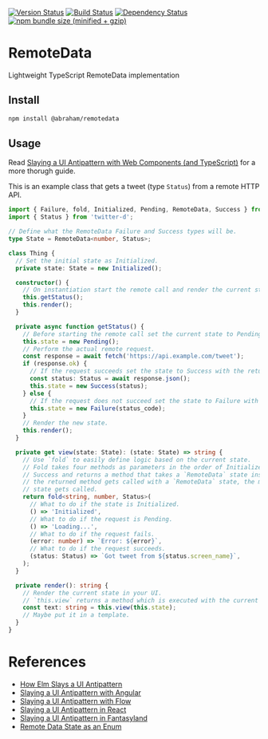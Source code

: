 [![Version Status](https://img.shields.io/npm/v/@abraham/remotedata.svg?style=flat&label=version&colorB=4bc524)](https://npmjs.com/package/@abraham/remotedata)
[![Build Status](https://img.shields.io/travis/abraham/remotedata.svg?style=flat)](https://travis-ci.org/abraham/remotedata)
[![Dependency Status](https://david-dm.org/abraham/remotedata.svg?style=flat)](https://david-dm.org/abraham/remotedata)
[![npm bundle size (minified + gzip)](https://img.shields.io/bundlephobia/minzip/@abraham/remotedata.svg?style=flat&colorB=4bc524)](https://bundlephobia.com/result?p=@abraham/remotedata)

RemoteData
====

Lightweight TypeScript RemoteData implementation

Install
----

```sh
npm install @abraham/remotedata
```

Usage
-----

Read [Slaying a UI Antipattern with Web Components (and TypeScript)](https://bendyworks.com/blog/slaying-a-ui-antipattern-with-web-components-and-typescript) for a more thorugh guide.

This is an example class that gets a tweet (type `Status`) from a remote HTTP API.

```ts
import { Failure, fold, Initialized, Pending, RemoteData, Success } from '@abraham/remotedata';
import { Status } from 'twitter-d';

// Define what the RemoteData Failure and Success types will be.
type State = RemoteData<number, Status>;

class Thing {
  // Set the initial state as Initialized.
  private state: State = new Initialized();

  constructor() {
    // On instantiation start the remote call and render the current state.
    this.getStatus();
    this.render();
  }

  private async function getStatus() {
    // Before starting the remote call set the current state to Pending.
    this.state = new Pending();
    // Perform the actual remote request.
    const response = await fetch('https://api.example.com/tweet');
    if (response.ok) {
      // If the request succeeds set the state to Success with the returned data.
      const status: Status = await response.json();
      this.state = new Success(status);
    } else {
      // If the request does not succeed set the state to Failure with the reason.
      this.state = new Failure(status_code);
    }
    // Render the new state.
    this.render();
  }

  private get view(state: State): (state: State) => string {
    // Use `fold` to easily define logic based on the current state.
    // Fold takes four methods as parameters in the order of Initialized, Pending, Failure, and
    // Success and returns a method that takes a `RemoteData` state instance as a parameter. When
    // the returned method gets called with a `RemoteData` state, the method matching the correct
    // state gets called.
    return fold<string, number, Status>(
      // What to do if the state is Initialized.
      () => 'Initialized',
      // What to do if the request is Pending.
      () => 'Loading...',
      // What to do if the request fails.
      (error: number) => `Error: ${error}`,
      // What to do if the request succeeds.
      (status: Status) => `Got tweet from ${status.screen_name}`,
    );
  }

  private render(): string {
    // Render the current state in your UI.
    // `this.view` returns a method which is executed with the current state as a parameter.
    const text: string = this.view(this.state);
    // Maybe put it in a template.
  }
}
```

References
====

- [How Elm Slays a UI Antipattern](http://blog.jenkster.com/2016/06/how-elm-slays-a-ui-antipattern.html)
- [Slaying a UI Antipattern with Angular](https://medium.com/@joanllenas/slaying-a-ui-antipattern-with-angular-4c7536fafc54)
- [Slaying a UI Antipattern with Flow](https://medium.com/@gcanti/slaying-a-ui-antipattern-with-flow-5eed0cfb627b)
- [Slaying a UI Antipattern in React](https://medium.com/javascript-inside/slaying-a-ui-antipattern-in-react-64a3b98242c)
- [Slaying a UI Antipattern in Fantasyland](https://medium.com/javascript-inside/slaying-a-ui-antipattern-in-fantasyland-907cbc322d2a)
- [Remote Data State as an Enum](http://holko.pl/2016/06/09/data-state-as-an-enum/)
